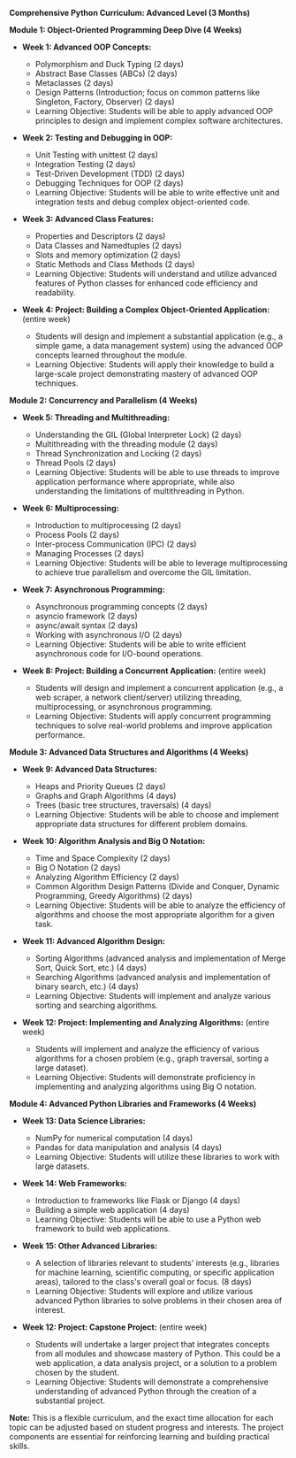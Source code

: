 **Comprehensive Python Curriculum: Advanced Level (3 Months)**

**Module 1: Object-Oriented Programming Deep Dive (4 Weeks)**

*   **Week 1: Advanced OOP Concepts:**
    *   Polymorphism and Duck Typing (2 days)
    *   Abstract Base Classes (ABCs) (2 days)
    *   Metaclasses (2 days)
    *   Design Patterns (Introduction; focus on common patterns like Singleton, Factory, Observer) (2 days)
    *   Learning Objective: Students will be able to apply advanced OOP principles to design and implement complex software architectures.

*   **Week 2:  Testing and Debugging in OOP:**
    *   Unit Testing with unittest (2 days)
    *   Integration Testing (2 days)
    *   Test-Driven Development (TDD) (2 days)
    *   Debugging Techniques for OOP (2 days)
    *   Learning Objective: Students will be able to write effective unit and integration tests and debug complex object-oriented code.

*   **Week 3:  Advanced Class Features:**
    *   Properties and Descriptors (2 days)
    *   Data Classes and Namedtuples (2 days)
    *   Slots and memory optimization (2 days)
    *   Static Methods and Class Methods (2 days)
    *   Learning Objective: Students will understand and utilize advanced features of Python classes for enhanced code efficiency and readability.

*   **Week 4:  Project:  Building a Complex Object-Oriented Application:** (entire week)
    *   Students will design and implement a substantial application (e.g., a simple game, a data management system) using the advanced OOP concepts learned throughout the module.
    *   Learning Objective:  Students will apply their knowledge to build a large-scale project demonstrating mastery of advanced OOP techniques.



**Module 2: Concurrency and Parallelism (4 Weeks)**

*   **Week 5: Threading and Multithreading:**
    *   Understanding the GIL (Global Interpreter Lock) (2 days)
    *   Multithreading with the threading module (2 days)
    *   Thread Synchronization and Locking (2 days)
    *   Thread Pools (2 days)
    *   Learning Objective: Students will be able to use threads to improve application performance where appropriate, while also understanding the limitations of multithreading in Python.

*   **Week 6: Multiprocessing:**
    *   Introduction to multiprocessing (2 days)
    *   Process Pools (2 days)
    *   Inter-process Communication (IPC) (2 days)
    *   Managing Processes (2 days)
    *   Learning Objective: Students will be able to leverage multiprocessing to achieve true parallelism and overcome the GIL limitation.

*   **Week 7: Asynchronous Programming:**
    *   Asynchronous programming concepts (2 days)
    *   asyncio framework (2 days)
    *   async/await syntax (2 days)
    *   Working with asynchronous I/O (2 days)
    *   Learning Objective: Students will be able to write efficient asynchronous code for I/O-bound operations.

*   **Week 8: Project: Building a Concurrent Application:** (entire week)
    *   Students will design and implement a concurrent application (e.g., a web scraper, a network client/server) utilizing threading, multiprocessing, or asynchronous programming.
    *   Learning Objective: Students will apply concurrent programming techniques to solve real-world problems and improve application performance.


**Module 3: Advanced Data Structures and Algorithms (4 Weeks)**

*   **Week 9: Advanced Data Structures:**
    *   Heaps and Priority Queues (2 days)
    *   Graphs and Graph Algorithms (4 days)
    *   Trees (basic tree structures, traversals) (4 days)
    *   Learning Objective: Students will be able to choose and implement appropriate data structures for different problem domains.

*   **Week 10: Algorithm Analysis and Big O Notation:**
    *   Time and Space Complexity (2 days)
    *   Big O Notation (2 days)
    *   Analyzing Algorithm Efficiency (2 days)
    *   Common Algorithm Design Patterns (Divide and Conquer, Dynamic Programming, Greedy Algorithms) (2 days)
    *   Learning Objective: Students will be able to analyze the efficiency of algorithms and choose the most appropriate algorithm for a given task.

*   **Week 11:  Advanced Algorithm Design:**
    *   Sorting Algorithms (advanced analysis and implementation of Merge Sort, Quick Sort, etc.) (4 days)
    *   Searching Algorithms (advanced analysis and implementation of binary search, etc.) (4 days)
    *   Learning Objective:  Students will implement and analyze various sorting and searching algorithms.

*   **Week 12: Project: Implementing and Analyzing Algorithms:** (entire week)
    *   Students will implement and analyze the efficiency of various algorithms for a chosen problem (e.g., graph traversal, sorting a large dataset).
    *   Learning Objective: Students will demonstrate proficiency in implementing and analyzing algorithms using Big O notation.


**Module 4:  Advanced Python Libraries and Frameworks (4 Weeks)**

*   **Week 13:  Data Science Libraries:**
    *   NumPy for numerical computation (4 days)
    *   Pandas for data manipulation and analysis (4 days)
    *   Learning Objective: Students will utilize these libraries to work with large datasets.


*   **Week 14:  Web Frameworks:**
    *   Introduction to frameworks like Flask or Django (4 days)
    *   Building a simple web application (4 days)
    *   Learning Objective: Students will be able to use a Python web framework to build web applications.

*   **Week 15:  Other Advanced Libraries:**
    *   A selection of libraries relevant to students' interests (e.g., libraries for machine learning, scientific computing, or specific application areas), tailored to the class's overall goal or focus. (8 days)
    *   Learning Objective: Students will explore and utilize various advanced Python libraries to solve problems in their chosen area of interest.

*   **Week 12: Project: Capstone Project:** (entire week)
    *   Students will undertake a larger project that integrates concepts from all modules and showcase mastery of Python.  This could be a web application, a data analysis project, or a solution to a problem chosen by the student.
    *   Learning Objective: Students will demonstrate a comprehensive understanding of advanced Python through the creation of a substantial project.


**Note:** This is a flexible curriculum, and the exact time allocation for each topic can be adjusted based on student progress and interests.  The project components are essential for reinforcing learning and building practical skills.